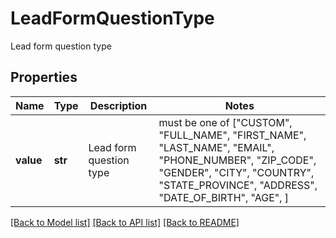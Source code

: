 # LeadFormQuestionType

Lead form question type

## Properties
Name | Type | Description | Notes
------------ | ------------- | ------------- | -------------
**value** | **str** | Lead form question type |  must be one of ["CUSTOM", "FULL_NAME", "FIRST_NAME", "LAST_NAME", "EMAIL", "PHONE_NUMBER", "ZIP_CODE", "GENDER", "CITY", "COUNTRY", "STATE_PROVINCE", "ADDRESS", "DATE_OF_BIRTH", "AGE", ]

[[Back to Model list]](../README.md#documentation-for-models) [[Back to API list]](../README.md#documentation-for-api-endpoints) [[Back to README]](../README.md)


